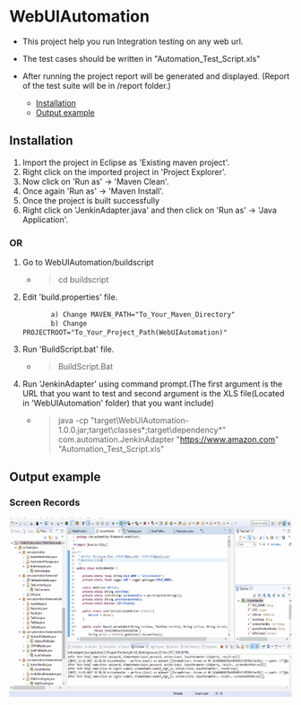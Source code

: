 # WebUIAutomation

- This project help you run Integration testing on any web url.
- The test cases should be written in "Automation_Test_Script.xls"
- After running the project report will be generated and displayed. (Report of the test suite will be in /report folder.)


  - [Installation](#installation)
  - [Output example](#output-example)

## Installation

  1) Import the project in Eclipse as 'Existing maven project'.
  2) Right click on the imported project in 'Project Explorer'.
  3) Now click on 'Run as' -> 'Maven Clean'.
  4) Once again 'Run as' -> 'Maven Install'.
  5) Once the project is built successfully
  6) Right click on 'JenkinAdapter.java' and then click on 'Run as' -> 'Java Application'. 
	
### 	OR
	
  1) Go to WebUIAutomation/buildscript
  		- > cd buildscript
  2) Edit 'build.properties' file.
  
                a) Change MAVEN_PATH="To_Your_Maven_Directory"
                b) Change PROJECTROOT="To_Your_Project_Path(WebUIAutomation)"
  3) Run 'BuildScript.bat' file.
		- > BuildScript.Bat
  4) Run 'JenkinAdapter' using command prompt.(The first argument is the URL that you want to test and second argument is the XLS file(Located in 'WebUIAutomation' folder) that you want include)
		- > java -cp "target\WebUIAutomation-1.0.0.jar;target\classes\*;target\dependency\*" com.automation.JenkinAdapter "https://www.amazon.com" "Automation_Test_Script.xls"

## Output example
### Screen Records
<img src="/extras/WebUIAutomation.gif" width="600" height="320" />
